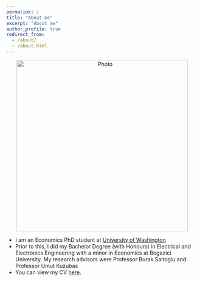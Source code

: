 ```yaml
---
permalink: /
title: "About me"
excerpt: "About me"
author_profile: true
redirect_from: 
  - /about/
  - /about.html
---
```


<p align="center">
  <img src="https://yigitokar.github.io/images/profile2.png?raw=true" alt="Photo" style="width: 450px;"/> 
</p>

* I am an Economics PhD student at [University of Washington](https://econ.washington.edu/) 
* Prior to this, I did my Bachelor Degree (with Honours) in Electrical and Electronics Engineering with a minor in Economics at Bogazici University. My research advisors were Professor Burak Saltoglu and Professor Umut Kuzubas
* You can view my CV [here](yigitokar.github.io/files/CV.pdf).


